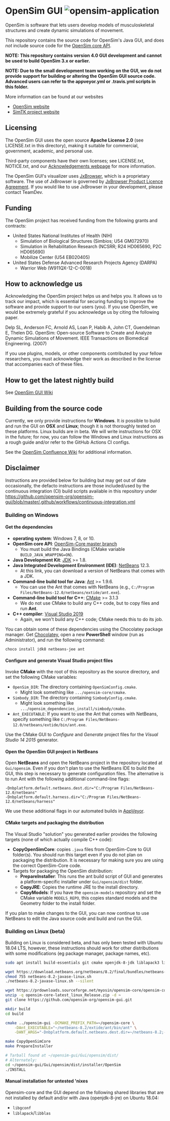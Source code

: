 OpenSim GUI ![opensim-application](https://github.com/opensim-org/opensim-gui/workflows/opensim-application/badge.svg)
===========

OpenSim is software that lets users develop models of musculoskeletal
structures and create dynamic simulations of movement. 

This repository contains the source code for OpenSim's Java GUI, and does *not*
include source code for the
[OpenSim core API](https://github.com/opensim-org/opensim-core).

**NOTE: This repository contains version 4.0 GUI development and
cannot be used to build OpenSim 3.x or earlier.**

**NOTE: Due to the small development team working on the GUI, we do not provide
support for building or altering the OpenSim GUI source code. Advanced users
can refer to the appveyor.yml or .travis.yml scripts in this folder.**

More information can be found at our websites
 - [OpenSim website](http://opensim.stanford.edu)
 - [SimTK project website](https://simtk.org/home/opensim)


Licensing
---------
The OpenSim GUI uses the open source **Apache License 2.0** (see LICENSE.txt in
this directory), making it suitable for commercial, government,
academic, and personal use.

Third-party components have their own licenses; see LICENSE.txt, NOTICE.txt, and our
[Acknowledgements webpage](https://simtk-confluence.stanford.edu/display/OpenSim40/Acknowledgements)
for more information.

The OpenSim GUI's visualizer uses
[JxBrowser](https://www.teamdev.com/jxbrowser), which is a proprietary
software. The use of JxBrowser is governed by [JxBrowser Product Licence
Agreement](http://www.teamdev.com/jxbrowser-licence-agreement). If you would
like to use JxBrowser in your development, please contact TeamDev.


Funding
-------
The OpenSim project has received funding from the following grants and
contracts:

 - United States National Institutes of Health (NIH)
    - Simulation of Biological Structures (Simbios; U54 GM072970)
    - Simulation in Rehabilitation Research (NCSRR; R24 HD065690, P2C HD065690)
    - Mobilize Center (U54 EB020405)
 - United States Defense Advanced Research Projects Agency (DARPA)
    - Warrior Web (W911QX-12-C-0018)


How to acknowledge us
---------------------
Acknowledging the OpenSim project helps us and helps you. It allows us to track
our impact, which is essential for securing funding to improve the software and
provide support to our users (you). If you use OpenSim, we would be extremely
grateful if you acknowledge us by citing the following paper.

Delp SL, Anderson FC, Arnold AS, Loan P, Habib A, John CT, Guendelman E, Thelen
DG. OpenSim: Open-source Software to Create and Analyze Dynamic Simulations of
Movement. IEEE Transactions on Biomedical Engineering. (2007)

If you use plugins, models, or other components contributed by your fellow
researchers, you must acknowledge their work as described in the license that
accompanies each of these files. 

How to get the latest nightly build
-----------------------------------
See [OpenSim GUI Wiki](https://github.com/opensim-org/opensim-gui/wiki)


Building from the source code
-----------------------------

Currently, we only provide instructions for **Windows**. It *is* possible to
build and run the GUI on **OSX** and **Linux**; though it is not thoroughly
tested on these platforms. Linux builds are in beta. We will write instructions
for OSX in the future; for now, you can follow the Windows and Linux instructions
as a rough guide and/or refer to the GitHub Actions CI configs.

See the [OpenSim Confluence Wiki](https://simtk-confluence.stanford.edu/display/OpenSim40/Building+OpenSim+from+Source)
for additional information.

Disclaimer
----------
Instructions are provided below for building but may get out of date occasionally, the defacto instructions are those included/used
by the continuous integration (CI) build scripts available in this repository under 
https://github.com/opensim-org/opensim-gui/blob/master/.github/workflows/continuous-integration.yml

### Building on Windows

#### Get the dependencies

* **operating system**: Windows 7, 8, or 10.
* **OpenSim core API**: [OpenSim-Core master branch](
  https://github.com/opensim-org/opensim-core#on-windows-using-visual-studio)
  * You must build the Java Bindings (CMake variable `BUILD_JAVA_WRAPPING=ON`).
* **Java Development Kit**: [JDK](
  http://www.oracle.com/technetwork/java/javase/downloads/index.html) >= 1.8.
* **Java Integrated Development Environment (IDE)**: [NetBeans](
  https://netbeans.apache.org/download/nb123/nb123.html) 12.3.
  * At this link, you can download a version of NetBeans that comes with a JDK.
* **Command-line build tool for Java**:
  [Ant](http://ant.apache.org/bindownload.cgi) >= 1.9.6.
  * You can use the Ant that comes with NetBeans (e.g.,
    `C:/Program Files/NetBeans-12.0/netbeans/extide/ant.exe`).
* **Command-line build tool for C++**:
    [CMake](https://cmake.org/download/) >= 3.1.3
  * We do not use CMake to build any C++ code, but to copy files and run
    **Ant**.
* **C++ compiler**: [Visual Studio 2019](https://www.visualstudio.com/)
  * Again, we won't build any C++ code; CMake needs this to do its job.

You can obtain some of these dependencies using the Chocolatey package manager.
Get [Chocolatey](https://chocolatey.org/), open a new **PowerShell** window
(run as Administrator), and run the following command:

    choco install jdk8 netbeans-jee ant

#### Configure and generate Visual Studio project files

Invoke **CMake** with the root of this repository as the source directory,
and set the following CMake variables:
  * `OpenSim_DIR`: The directory containing `OpenSimConfig.cmake`.
    * Might look something like `.../opensim-core/cmake`.
  * `Simbody_DIR`: The directory containing `SimbodyConfig.cmake`.
    * Might look something like `.../opensim_dependencies_install/simbody/cmake`.
  * `Ant_EXECUTABLE`: If you want to use the Ant that comes with NetBeans, specify
    something like `C:/Program Files/NetBeans-12.0/netbeans/extide/bin/ant.exe`.

Use the CMake GUI to *Configure* and *Generate* project files for the *Visual Studio 14 2015* generator.

#### Open the OpenSim GUI project in NetBeans

Open **NetBeans** and open the NetBeans project in the repository located at
`Gui/opensim`. Even if you don't plan to use the NetBeans IDE to build the GUI,
this step is necessary to generate configuration files. The alternative is
to run Ant with the following additional command-line flags:

```
-Dnbplatform.default.netbeans.dest.dir="C:/Program Files/NetBeans-12.0/netbeans" 
-Dnbplatform.default.harness.dir="C:/Program Files/NetBeans-12.0/netbeans/harness"
```

We use these additional flags in our automated builds in [AppVeyor][appveyorci].

#### CMake targets and packaging the distribution

The Visual Studio "solution" you generated earlier provides the
following targets (none of which actually compile C++ code):
 * **CopyOpenSimCore**: copies `.java` files from OpenSim-Core to GUI folder(s).
   You should run this target even if you do not plan on packaging the
   distribution. It is necessary for making sure you are using the correct
   OpenSim-Core code.
 * Targets for packaging the OpenSim distribution:
   * **PrepareInstaller**: This runs the ant build script of GUI and generates
     a platform-specific installer under `Gui/opensim/dist` folder.
   * **CopyJRE**: Copies the runtime JRE to the install directory.
   * **CopyModels**: If you have the `opensim-models` repository and set the
     CMake variable `MODELS_REPO`, this copies standard models and the
     Geometry folder to the install folder.

If you plan to make changes to the GUI, you can now continue to use NetBeans to
edit the Java source code and build and run the GUI.

### Building on Linux (beta)

Building on Linux is considered beta, and has only been tested with Ubuntu 18.04 LTS, however, these instructions should work for other distributions with some modifications (eg package manager, package names, etc).

```bash
sudo apt install build-essentials git cmake openjdk-8-jdk liblapack3 libgconf-2-4

wget https://download.netbeans.org/netbeans/8.2/final/bundles/netbeans-8.2-javase-linux.sh
chmod 755 netbeans-8.2-javase-linux.sh
./netbeans-8.2-javase-linux.sh --silent

wget https://prdownloads.sourceforge.net/myosin/opensim-core/opensim-core-latest_linux_Release.zip
unzip -q opensim-core-latest_linux_Release.zip -d ~
git clone https://github.com/opensim-org/opensim-gui.git

mkdir build
cd build

cmake ../opensim-gui -DCMAKE_PREFIX_PATH=~/opensim-core \
    -DAnt_EXECUTABLE="~/netbeans-8.2/extide/ant/bin/ant" \
    -DANT_ARGS="-Dnbplatform.default.netbeans.dest.dir=~/netbeans-8.2;-Dnbplatform.default.harness.dir=~/netbeans-8.2/harness"

make CopyOpenSimCore
make PrepareInstaller

# Tarball found at ~/opensim-gui/Gui/opensim/dist/
# Alternately:
cd ~/opensim-gui/Gui/opensim/dist/installer/OpenSim
./INSTALL
```

#### Manual installation for untested 'nixes

Opensim-core and the GUI depend on the following shared libraries that are not installed by default and/or with Java (openjdk-8-jre) on Ubuntu 18.04:

- `libgconf`
- `liblapack`/`libblas`


[buildstatus_image_travisci]: https://travis-ci.org/opensim-org/opensim-gui.svg?branch=master
[travisci]: https://travis-ci.org/opensim-org/opensim-gui/branches
[buildstatus_image_appveyor]: https://ci.appveyor.com/api/projects/status/7irl68e7da8ryc38/branch/master?svg=true
[appveyorci]: https://ci.appveyor.com/project/opensim-org/opensim-gui/branch/master

